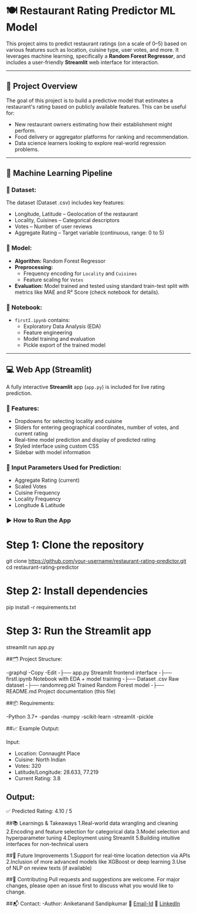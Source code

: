 # 🍽️ Restaurant Rating Predictor ML Model

This project aims to predict restaurant ratings (on a scale of 0–5) based on various features such as location, cuisine type, user votes, and more. It leverages machine learning, specifically a **Random Forest Regressor**, and includes a user-friendly **Streamlit** web interface for interaction.

---

## 📌 Project Overview

The goal of this project is to build a predictive model that estimates a restaurant's rating based on publicly available features. This can be useful for:
- New restaurant owners estimating how their establishment might perform.
- Food delivery or aggregator platforms for ranking and recommendation.
- Data science learners looking to explore real-world regression problems.

---

## 🧠 Machine Learning Pipeline

### 📁 Dataset:
The dataset (Dataset .csv) includes key features:
- Longitude, Latitude – Geolocation of the restaurant  
- Locality, Cuisines – Categorical descriptors  
- Votes – Number of user reviews  
- Aggregate Rating – Target variable (continuous, range: 0 to 5)  

### 🧪 Model:
- **Algorithm:** Random Forest Regressor  
- **Preprocessing:**
  - Frequency encoding for `Locality` and `Cuisines`
  - Feature scaling for `Votes`
- **Evaluation:** Model trained and tested using standard train-test split with metrics like MAE and R² Score (check notebook for details).

### 🧾 Notebook:
- `firstI.ipynb` contains:
  - Exploratory Data Analysis (EDA)
  - Feature engineering
  - Model training and evaluation
  - Pickle export of the trained model

---

## 💻 Web App (Streamlit)

A fully interactive **Streamlit** app (`app.py`) is included for live rating prediction.

### 🔧 Features:
- Dropdowns for selecting locality and cuisine
- Sliders for entering geographical coordinates, number of votes, and current rating
- Real-time model prediction and display of predicted rating
- Styled interface using custom CSS
- Sidebar with model information

### 🧠 Input Parameters Used for Prediction:
- Aggregate Rating (current)
- Scaled Votes
- Cuisine Frequency
- Locality Frequency
- Longitude & Latitude

### ▶️ How to Run the App

# Step 1: Clone the repository
git clone https://github.com/your-username/restaurant-rating-predictor.git
cd restaurant-rating-predictor

# Step 2: Install dependencies
pip install -r requirements.txt

# Step 3: Run the Streamlit app
streamlit run app.py

##🗂️ Project Structure:

-graphql
-Copy
-Edit
-├── app.py                   Streamlit frontend interface
-├── firstI.ipynb             Notebook with EDA + model training
-├── Dataset .csv             Raw dataset
-├── randomreg.pkl            Trained Random Forest model
-├── README.md                Project documentation (this file)

##📦 Requirements:

-Python 3.7+
-pandas
-numpy
-scikit-learn
-streamlit
-pickle

##📈 Example Output:

Input:
- Location: Connaught Place
- Cuisine: North Indian
- Votes: 320
- Latitude/Longitude: 28.633, 77.219
- Current Rating: 3.8

## Output:
✅ Predicted Rating: 4.10 / 5

##📚 Learnings & Takeaways
1.Real-world data wrangling and cleaning
2.Encoding and feature selection for categorical data
3.Model selection and hyperparameter tuning
4.Deployment using Streamlit
5.Building intuitive interfaces for non-technical users

##🚀 Future Improvements
1.Support for real-time location detection via APIs
2.Inclusion of more advanced models like XGBoost or deep learning
3.Use of NLP on review texts (if available)

##🤝 Contributing
Pull requests and suggestions are welcome. For major changes, please open an issue first to discuss what you would like to change.

##📬 Contact:
-Author: Aniketanand Sandipkumar
📧 [Email-Id](aniketanand2712@gmail.com)
🔗 [LinkedIn](www.linkedin.com/in/aniketanand-sandipkumar-8475ab258)
